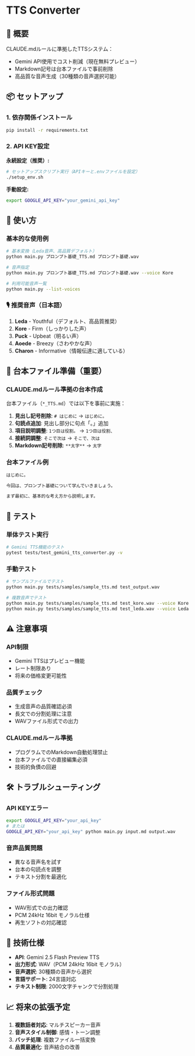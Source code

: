 # TTS Converter

## 🎯 概要

CLAUDE.mdルールに準拠したTTSシステム：
- Gemini API使用でコスト削減（現在無料プレビュー）
- Markdown記号は台本ファイルで事前削除
- 高品質な音声生成（30種類の音声選択可能）

## 📦 セットアップ

### 1. 依存関係インストール
```bash
pip install -r requirements.txt
```

### 2. API KEY設定

**永続設定（推奨）:**
```bash
# セットアップスクリプト実行（APIキーと.envファイルを設定）
./setup_env.sh
```

**手動設定:**
```bash
export GOOGLE_API_KEY="your_gemini_api_key"
```

## 🔧 使い方

### 基本的な使用例
```bash
# 基本変換（Leda音声、高品質デフォルト）
python main.py プロンプト基礎_TTS.md プロンプト基礎.wav

# 音声指定
python main.py プロンプト基礎_TTS.md プロンプト基礎.wav --voice Kore

# 利用可能音声一覧
python main.py --list-voices
```

### 🎙️ 推奨音声（日本語）

1. **Leda** - Youthful（デフォルト、高品質推奨）
2. **Kore** - Firm（しっかりした声）
3. **Puck** - Upbeat（明るい声）
4. **Aoede** - Breezy（さわやかな声）
5. **Charon** - Informative（情報伝達に適している）

## 📝 台本ファイル準備（重要）

### CLAUDE.mdルール準拠の台本作成
台本ファイル（`*_TTS.md`）では以下を事前に実施：

1. **見出し記号削除**: `# はじめに` → `はじめに。`
2. **句読点追加**: 見出し部分に句点「。」追加
3. **項目説明調整**: `1つ目は役割。` → `1つ目は役割、`
4. **接続詞調整**: `そこで次は` → `そこで、次は`
5. **Markdown記号削除**: `**太字**` → `太字`

### 台本ファイル例
```markdown
はじめに。

今回は、プロンプト基礎について学んでいきましょう。

まず最初に、基本的な考え方から説明します。
```

## 🧪 テスト

### 単体テスト実行
```bash
# Gemini TTS機能のテスト
pytest tests/test_gemini_tts_converter.py -v
```

### 手動テスト
```bash
# サンプルファイルでテスト
python main.py tests/samples/sample_tts.md test_output.wav

# 複数音声でテスト
python main.py tests/samples/sample_tts.md test_kore.wav --voice Kore
python main.py tests/samples/sample_tts.md test_leda.wav --voice Leda
```

## ⚠️ 注意事項

### API制限
- Gemini TTSはプレビュー機能
- レート制限あり
- 将来の価格変更可能性

### 品質チェック
- 生成音声の品質確認必須
- 長文での分割処理に注意
- WAVファイル形式での出力

### CLAUDE.mdルール準拠
- プログラムでのMarkdown自動処理禁止
- 台本ファイルでの直接編集必須
- 技術的負債の回避

## 🛠️ トラブルシューティング

### API KEYエラー
```bash
export GOOGLE_API_KEY="your_api_key"
# または
GOOGLE_API_KEY="your_api_key" python main.py input.md output.wav
```

### 音声品質問題
- 異なる音声名を試す
- 台本の句読点を調整
- テキスト分割を最適化

### ファイル形式問題
- WAV形式での出力確認
- PCM 24kHz 16bit モノラル仕様
- 再生ソフトの対応確認

## 🔧 技術仕様

- **API**: Gemini 2.5 Flash Preview TTS
- **出力形式**: WAV（PCM 24kHz 16bit モノラル）
- **音声選択**: 30種類の音声から選択
- **言語サポート**: 24言語対応
- **テキスト制限**: 2000文字チャンクで分割処理

## 📈 将来の拡張予定

1. **複数話者対応**: マルチスピーカー音声
2. **音声スタイル制御**: 感情・トーン調整
3. **バッチ処理**: 複数ファイル一括変換
4. **品質最適化**: 音声結合の改善